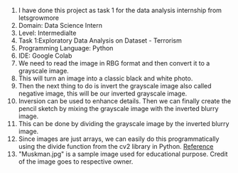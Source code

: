 1. I have done this project as task 1 for the data analysis internship from letsgrowmore
2. Domain: Data Science Intern 
3. Level: Intermedialte
4. Task 1:Exploratory Data Analysis on Dataset - Terrorism
5. Programming Language: Python
6. IDE: Google Colab
7. We need to read the image in RBG format and then convert it to a grayscale image.
8. This will turn an image into a classic black and white photo.
9. Then the next thing to do is invert the grayscale image also called negative image, this will be our inverted grayscale image.
10. Inversion can be used to enhance details. Then we can finally create the pencil sketch by mixing the grayscale image with the inverted blurry image.
11. This can be done by dividing the grayscale image by the inverted blurry image.
12. Since images are just arrays, we can easily do this programmatically using the divide function from the cv2 library in Python. [Reference](https://thecleverprogrammer.com/2020/09/30/pencil-sketch-with-python/)
13. "Muskman.jpg" is a sample image used for educational purpose. Credit of the image goes to respective owner.
